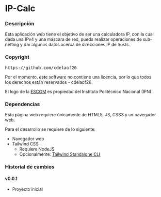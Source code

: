 # IP-Calc


### Descripción
Esta aplicación web tiene el objetivo de ser una calculadora IP,
con la cual dada una IPv4 y una máscara de red, pueda realizar operaciones de
sub-netting y dar algunos datos acerca de direcciones IP de hosts. 

### Copyright
<pre>
https://github.com/cdelaof26
</pre>

Por el momento, este software no contiene una licencia, por
lo que todos los derechos están reservados - cdelaof26.

El logo de la [ESCOM](https://escom.ipn.mx) es propiedad del 
Instituto Politécnico Nacional (IPN).

### Dependencias
Esta página web requiere únicamente de HTML5, JS, CSS3 y 
un navegador web.

Para el desarrollo se requiere de lo siguiente:
- Navegador web
- Tailwind CSS
  - Requiere NodeJS
  - Opcionalmente: [Tailwind Standalone CLI](https://tailwindcss.com/blog/standalone-cli)


### Historial de cambios

#### v0.0.1
- Proyecto inicial
